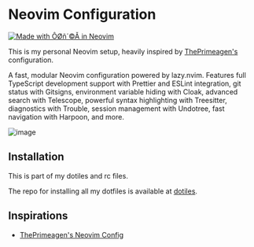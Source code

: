 # Neovim Configuration

[![Made with ÔØñ´©Å in Neovim](https://img.shields.io/badge/Made%20with-%E2%9D%A4%EF%B8%8F%20in%20Neovim-57A143?style=for-the-badge&logo=neovim&logoColor=white)](https://neovim.io/)

This is my personal Neovim setup, heavily inspired by [ThePrimeagen's](https://github.com/ThePrimeagen/neovimrc) configuration.

A fast, modular Neovim configuration powered by lazy.nvim. Features full TypeScript development support with Prettier and ESLint integration, git status with Gitsigns, environment variable hiding with Cloak, advanced search with Telescope, powerful syntax highlighting with Treesitter, diagnostics with Trouble, session management with Undotree, fast navigation with Harpoon, and more.

![image](https://github.com/user-attachments/assets/5f1fb7a1-b763-476b-8b59-a0e6986d4371)

## Installation

This is part of my dotiles and rc files.

The repo for installing all my dotfiles is available at [dotiles](https://github.com/tkachenko0/dotfiles).

## Inspirations

- [ThePrimeagen's Neovim Config](https://github.com/ThePrimeagen/neovimrc)
